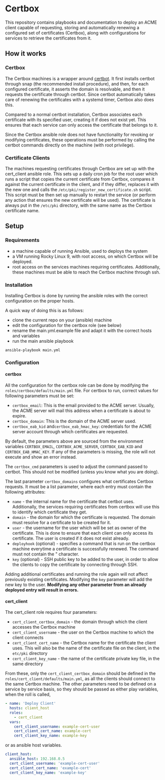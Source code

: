 # Certbox

This repository contains playbooks and documentation to deploy an ACME client capable of requesting,
storing and automatically renewing a configured set of certificates (Certbox), along with 
configurations for services to retrieve the certificates from it.

## How it works

### Certbox

The Certbox machines is a wrapper around [certbot](https://certbot.eff.org/). It first installs certbot 
through snap (the recommended install procedure), and then, for each configured certificate, it asserts
the domain is resolvable, and then it requests the certificate through certbot. Since certbot 
automatically takes care of renewing the certificates with a systemd timer, Certbox also does this.

Compared to a normal certbot installation, Certbox associates each certificate with its specified user,
creating it if does not exist yet. This ensures that each service can only access the certificate that 
belongs to it.

Since the Certbox ansible role does not have functionality for revoking or modifying certificates, these
operations must be performed by calling the certbot commands directly on the machine (with root privilege).

### Certificate Clients 

The machines requesting certificates through Certbox are set up with the cert_client ansible role. This 
sets up a daily cron job for the root user which runs a script that copies the current certificate from 
Certbox, compares it against the current certificate in the client, and if they differ, replaces it with 
the new one and calls the `/etc/pki/register_new_certificate.sh` script. This script must be then set up
manually to restart the service (or perform any action that ensures the new certificate will be used).
The certificate is always put in the `/etc/pki` directory, with the same name as the Certbox certificate
name.

## Setup

### Requirements
- a machine capable of running Ansible, used to deploys the system 
- a VM running Rocky Linux 9, with root access, on which Certbox will be deployed.  
- root access on the services machines requiring certificates. Additionally, these machines must
be able to reach the Certbox machine through ssh. 

### Installation
Installing Certbox is done by running the ansible roles with the correct configuration on the 
proper hosts.

A quick way of doing this is as follows:
- clone the current repo on your (ansible) machine
- edit the configuration for the certbox role (see below)
- rename the main.yml.example file and adapt it with the correct hosts and variables
- run the main ansible playbook
```commandline
ansible-playbook main.yml
```

### Configuration

#### certbox

All the configuration for the certbox role can be done by modifying the `roles/certbox/defaults/main.yml` 
file. For certbox to run, correct values for following parameters must be set:
- `certbox_email`: This is the email provided to the ACME server. Usually, the ACME server will
mail this address when a certificate is about to expire.
- `certbox_domain`: This is the domain of the ACME server used.
- `certbox_eab_kid` and`certbox_eab_hmac_key`: credentials for the ACME server account through which
certificates are requested.

By default, the parameters above are sourced from the environment variables `CERTBOX_EMAIL`, 
`CERTBOX_ACME_SERVER`, `CERTBOX_EAB_KID` and `CERTBOX_EAB_HMAC_KEY`. If any of the parameters 
is missing, the role will not execute and show an error instead.

The `certbox_cmd` parameters is used to adjust the command passed to certbot. This should not be
modified (unless you know what you are doing). 

The last parameter `certbox_domains` configures what certificates Certbox requests. It must be a
list parameter, where each entry must contain the following attributes:
- `name` - the internal name for the certificate that certbot uses. Additionally, the services
requiring certificates from certbox will use this to identify which certificate they get. 
- `domain` - the domain for which the certificate is requested. The domain must resolve for a
certificate to be created for it.
- `user` - the username for the user which will be set as owner of the certificate. This is done
to ensure that each client can only access its certificate. The user is created if it does not
exist already.
- `deployhook` (optional) - specifies a command that is run on the certbox machine everytime a 
certificate is successfully renewed. The command must not contain the " character. 
- `key` (optional) - SSH public key to be added to the user, in order to allow the clients to 
copy the certificate by connecting through SSH.

Adding additional certificates and running the role again will not affect previously existing 
certificates. Modifying the `key` parameter will add the new key to the user. **Modifying any other
parameter from an already deployed entry will result in errors.**

#### cert_client

The cert_client role requires four parameters: 
- `cert_client_certbox_domain` - the domain through which the client accesses the Certbox machine
- `cert_client_username` - the user on the Certbox machine to which the client connects
- `cert_client_cert_name` - the Certbox name for the certificate the client uses. This will also
be the name of the certificate file on the client, in the `etc/pki` directory
- `cert_client_key_name` - the name of the certificate private key file, in the same directory

From these, only the `cert_client_certbox_domain` should be defined in the 
`roles/cert_client/defaults/main.yml`, as all the clients should connect to the same Certbox
machine. The other parameters need to be defined on a service by service basis, so they should
be passed as either play variables, when the roll is called,
```yaml
- name: 'Deploy Client'
  hosts: client_host
  roles:
    - cert_client
  vars:
    cert_client_username: example-cert-user
    cert_client_cert_name: example-cert
    cert_client_key_name: example-key
```
or as ansible host variables.
```yaml
client_host:
  ansible_host: 192.168.0.5
  cert_client_username: 'example-cert-user'
  cert_client_cert_name: 'example-cert'
  cert_client_key_name: 'example-key'
```